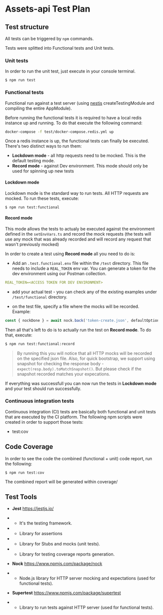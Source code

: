 # Assets-api Test Plan

## Test structure

All tests can be triggered by `npm` commands.

Tests were splitted into Functional tests and Unit tests.

### Unit tests

In order to run the unit test, just execute in your console terminal.

```
$ npm run test
```

### Functional tests

Functional run against a test server (using [nestjs](https://docs.nestjs.com/fundamentals/testing#end-to-end-testing) createTestingModule and compiling the entire AppModule).

Before running the functional tests it is required to have a local redis instance up and running. To do that execute the following command:

```sh
docker-compose -f test/docker-compose.redis.yml up
```

Once a redis instance is up, the functional tests can finally be executed. There's two distinct ways to run them:

- **Lockdown mode** - all http requests need to be mocked. This is the default testing mode.
- **Record mode** - against Dev environment. This mode should only be used for spinning up new tests

#### Lockdown mode

Lockdown mode is the standard way to run tests. All HTTP requests are mocked.
To run these tests, execute:

```
$ npm run test:functional
```

#### Record mode

This mode allows the tests to actualy be executed against the environment defined in the `setEnvVars.ts` and record the mock requests (the tests will use any mock that was already recorded and will record any request that wasn't previously mocked)

In order to create a test using **Record mode** all you need to do is:

- Add an `.test.functional.env` file within the `/test` directory. This file needs to include a `REAL_TOKEN` env var. You can generate a token for the dev environment using our Postman collection.

```yaml
REAL_TOKEN=<ACCESS TOKEN FOR DEV ENVIRONMENT>
```

- add your actual test - you can check any of the existing examples under `/test/functional` directory.

- on the test file, specify a file where the mocks will be recorded. Example:

```js
const { nockDone } = await nock.back('token-create.json', defaultOptions);
```

Then all that's left to do is to actually run the test on **Record mode**. To do that, execute:

```sh
$ npm run test:functional:record
```

> By running this you will notice that all HTTP mocks will be recorded on the specified json file. Also, for quick bootstrap, we support using snapshot for checking the response body - `expect(resp.body).toMatchSnapshot()`. But please check if the snapshot recorded matches your expecations.

If everything was successfull you can now run the tests in **Lockdown mode** and your test should run successfully.

### Continuous integration tests

Continuous integration (CI) tests are basically both functional and unit tests that are executed by the CI platform.
The following npm scripts were created in order to support those tests:

- test:cov

## Code Coverage

In order to see the code the combined (functional + unit) code report, run the following:

```
$ npm run test:cov
```

The combined report will be generated within coverage/

## Test Tools

- **Jest** https://jestjs.io/
- - It's the testing framework.
- - Library for assertions
- - Library for Stubs and mocks (unit tests).
- - Library for testing coverage reports generation.

- **Nock** https://www.npmjs.com/package/nock
- - Node.js library for HTTP server mocking and expectations (used for functional tests).

- **Supertest** https://www.npmjs.com/package/supertest
- - Library to run tests against HTTP server (used for functional tests).

